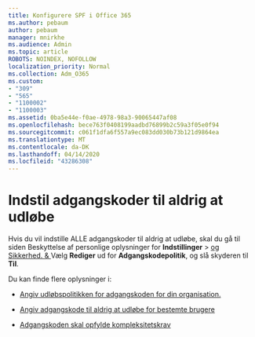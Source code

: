 ```yaml
---
title: Konfigurere SPF i Office 365
ms.author: pebaum
author: pebaum
manager: mnirkhe
ms.audience: Admin
ms.topic: article
ROBOTS: NOINDEX, NOFOLLOW
localization_priority: Normal
ms.collection: Adm_O365
ms.custom:
- "309"
- "565"
- "1100002"
- "1100003"
ms.assetid: 0ba5e44e-f0ae-4978-98a3-90065447af08
ms.openlocfilehash: bece763f0408199aadbd76899b2c59a3f05e0f94
ms.sourcegitcommit: c061f1dfa6f557a9ec083dd030b73b121d9864ea
ms.translationtype: MT
ms.contentlocale: da-DK
ms.lasthandoff: 04/14/2020
ms.locfileid: "43286308"
---
```

# <a name="set-passwords-to-never-expire"></a>Indstil adgangskoder til aldrig at udløbe

Hvis du vil indstille ALLE adgangskoder til aldrig at udløbe, skal du gå til siden Beskyttelse af personlige oplysninger for **Indstillinger** > [og Sikkerhed. &amp; ](https://portal.office.com/adminportal/home#/settings/security) Vælg **Rediger** ud for **Adgangskodepolitik**, og slå skyderen til **Til**.
  
Du kan finde flere oplysninger i: 

- [Angiv udløbspolitikken for adgangskoden for din organisation.](https://docs.microsoft.com/office365/admin/manage/set-password-expiration-policy)
  
- [Angiv adgangskode til aldrig at udløbe for bestemte brugere](https://docs.microsoft.com/office365/admin/add-users/set-password-to-never-expire)

- [Adgangskoden skal opfylde kompleksitetskrav](https://docs.microsoft.com/windows/security/threat-protection/security-policy-settings/password-must-meet-complexity-requirements)
  